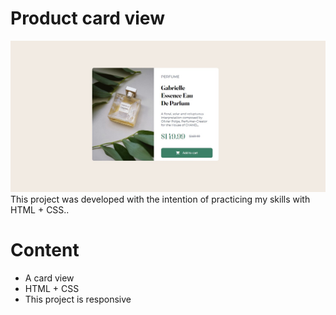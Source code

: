 # Product card view

<img src="./assets/result.jpeg">
This project was developed with the intention of practicing my skills with HTML + CSS..

# Content
- A card view
- HTML + CSS
- This project is responsive